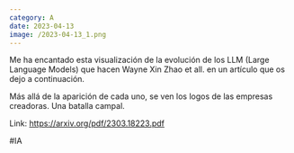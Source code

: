```yaml
--- 
category: A 
date: 2023-04-13 
image: /2023-04-13_1.png 
--- 
```


Me ha encantado esta visualización de la evolución de los LLM (Large Language Models) que hacen Wayne Xin Zhao et all. en un artículo que os dejo a continuación. 

Más allá de la aparición de cada uno, se ven los logos de las empresas creadoras. Una batalla campal. 

Link: https://arxiv.org/pdf/2303.18223.pdf

#IA